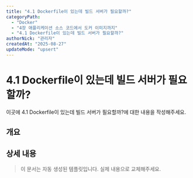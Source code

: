 ```yaml
---
title: "4.1 Dockerfile이 있는데 빌드 서버가 필요할까?"
categoryPath:
  - "Docker"
  - "4장 애플리케이션 소스 코드에서 도커 이미지까지"
  - "4.1 Dockerfile이 있는데 빌드 서버가 필요할까?"
authorNick: "관리자"
createdAt: "2025-08-27"
updateMode: "upsert"
---
```


# 4.1 Dockerfile이 있는데 빌드 서버가 필요할까?

이곳에 4.1 Dockerfile이 있는데 빌드 서버가 필요할까?에 대한 내용을 작성해주세요.

## 개요

<!-- 내용을 작성해주세요 -->

## 상세 내용

<!-- 내용을 작성해주세요 -->

> 이 문서는 자동 생성된 템플릿입니다. 실제 내용으로 교체해주세요.
